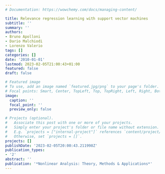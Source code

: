 ```yaml
---
# Documentation: https://wowchemy.com/docs/managing-content/

title: Relevance regression learning with support vector machines
subtitle: ''
summary: ''
authors:
- Bruno Apolloni
- Dario Malchiodi
- Lorenzo Valerio
tags: []
categories: []
date: '2010-01-01'
lastmod: 2023-02-05T21:00:43+01:00
featured: false
draft: false

# Featured image
# To use, add an image named `featured.jpg/png` to your page's folder.
# Focal points: Smart, Center, TopLeft, Top, TopRight, Left, Right, BottomLeft, Bottom, BottomRight.
image:
  caption: ''
  focal_point: ''
  preview_only: false

# Projects (optional).
#   Associate this post with one or more of your projects.
#   Simply enter your project's folder or file name without extension.
#   E.g. `projects = ["internal-project"]` references `content/project/deep-learning/index.md`.
#   Otherwise, set `projects = []`.
projects: []
publishDate: '2023-02-05T20:00:43.211998Z'
publication_types:
- '2'
abstract: ''
publication: '*Nonlinear Analysis: Theory, Methods & Applications*'
---
```

